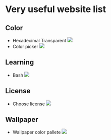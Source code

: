 # Very useful website list

## Color
- Hexadecimal Transparent ![](https://gist.github.com/lopspower/03fb1cc0ac9f32ef38f4)
- Color picker ![](https://coolors.co/e6edf3)

## Learning
- Bash ![](https://tldp.org/HOWTO/Bash-Prompt-HOWTO/)
  
## License
- Choose license ![](https://choosealicense.com/)

## Wallpaper
- Wallpaper color pallete ![](https://ign.schrodinger-hat.it/)


